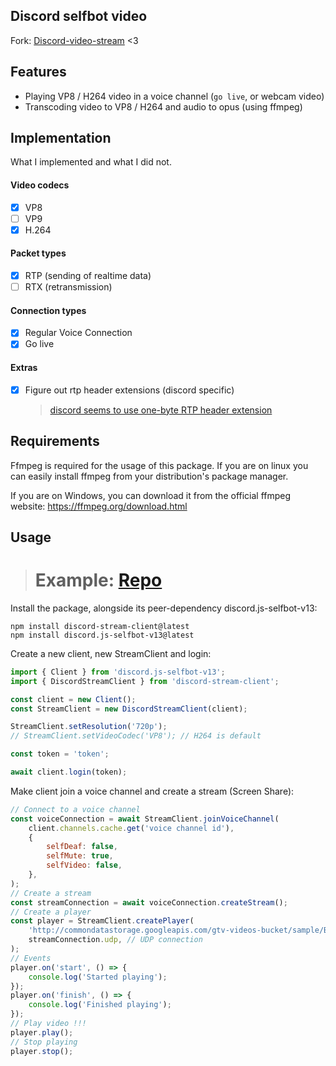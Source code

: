 ## Discord selfbot video

Fork: [Discord-video-stream](https://github.com/dank074/Discord-video-stream) <3

## Features

-   Playing VP8 / H264 video in a voice channel (`go live`, or webcam video)
-   Transcoding video to VP8 / H264 and audio to opus (using ffmpeg)

## Implementation

What I implemented and what I did not.

#### Video codecs

-   [x] VP8
-   [ ] VP9
-   [x] H.264

#### Packet types

-   [x] RTP (sending of realtime data)
-   [ ] RTX (retransmission)

#### Connection types

-   [x] Regular Voice Connection
-   [x] Go live

#### Extras

-   [x] Figure out rtp header extensions (discord specific)
    > [discord seems to use one-byte RTP header extension](https://www.rfc-editor.org/rfc/rfc8285.html#section-4.2)

## Requirements

Ffmpeg is required for the usage of this package. If you are on linux you can easily install ffmpeg from your distribution's package manager.

If you are on Windows, you can download it from the official ffmpeg website: https://ffmpeg.org/download.html

## Usage

> # Example: [Repo](https://github.com/aiko-chan-ai/Discord-SB-Stream)

Install the package, alongside its peer-dependency discord.js-selfbot-v13:

```
npm install discord-stream-client@latest
npm install discord.js-selfbot-v13@latest
```

Create a new client, new StreamClient and login:

```js
import { Client } from 'discord.js-selfbot-v13';
import { DiscordStreamClient } from 'discord-stream-client';

const client = new Client();
const StreamClient = new DiscordStreamClient(client);

StreamClient.setResolution('720p');
// StreamClient.setVideoCodec('VP8'); // H264 is default

const token = 'token';

await client.login(token);
```

Make client join a voice channel and create a stream (Screen Share):

```js
// Connect to a voice channel
const voiceConnection = await StreamClient.joinVoiceChannel(
	client.channels.cache.get('voice channel id'),
	{
		selfDeaf: false,
		selfMute: true,
		selfVideo: false,
	},
);
// Create a stream
const streamConnection = await voiceConnection.createStream();
// Create a player
const player = StreamClient.createPlayer(
	'http://commondatastorage.googleapis.com/gtv-videos-bucket/sample/BigBuckBunny.mp4', // DIRECT VIDEO URL OR READABLE STREAM HERE
	streamConnection.udp, // UDP connection
);
// Events
player.on('start', () => {
	console.log('Started playing');
});
player.on('finish', () => {
	console.log('Finished playing');
});
// Play video !!!
player.play();
// Stop playing
player.stop();
```
